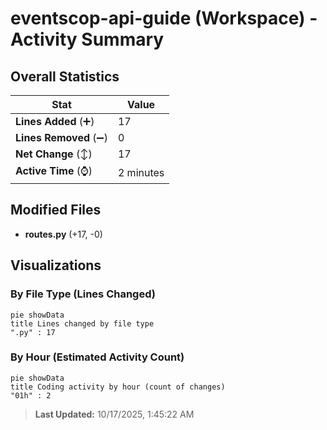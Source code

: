 # eventscop-api-guide (Workspace) - Activity Summary 

## Overall Statistics

| Stat                   | Value                                                             |
| ---------------------- | ----------------------------------------------------------------- |
| **Lines Added** (➕)   | 17                                          |
| **Lines Removed** (➖) | 0                                        |
| **Net Change** (↕)    | 17                |
| **Active Time** (⌚)   | 2 minutes |


## Modified Files
- **routes.py** (+17, -0)

## Visualizations

### By File Type (Lines Changed)

```mermaid
pie showData
title Lines changed by file type
".py" : 17
```

### By Hour (Estimated Activity Count)

```mermaid
pie showData
title Coding activity by hour (count of changes)
"01h" : 2
```


> **Last Updated:** 10/17/2025, 1:45:22 AM